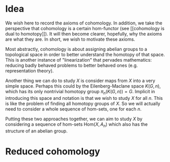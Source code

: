 # Idea
We wish here to record the axioms of cohomology. In addition, we take the perspective that cohomology is a certain hom-functor (see [[cohomology is dual to homotopy]]). It will then become clearer, hopefully, why the axioms are what they are. In short, we wish to motivate these axioms.

Most abstractly, cohomology is about assigning abelian groups to a topological space in order to better understand the homotopy of that space. This is another instance of "linearization" that pervades mathematics: reducing badly behaved problems to better behaved ones (e.g. representation theory). 

Another thing we can do to study $X$ is consider maps from $X$ into a very simple space. Perhaps this could by the Eilenberg-Maclane space $K(G,n)$, which has its only nontrivial homotopy group $\pi_n(K(G,n))=G$. Implicit in introducing this space and notation is that we wish to study $X$ for all $n$. This is like the problem of finding all homotopy groups of $X$. So we will actually need to consider a whole sequence of hom-sets, one for each $n$.

Putting these two approaches together, we can aim to study $X$ by considering a sequence of hom-sets $\text{Hom}(X,A_n)$ which also has the structure of an abelian group. 
# Reduced cohomology
